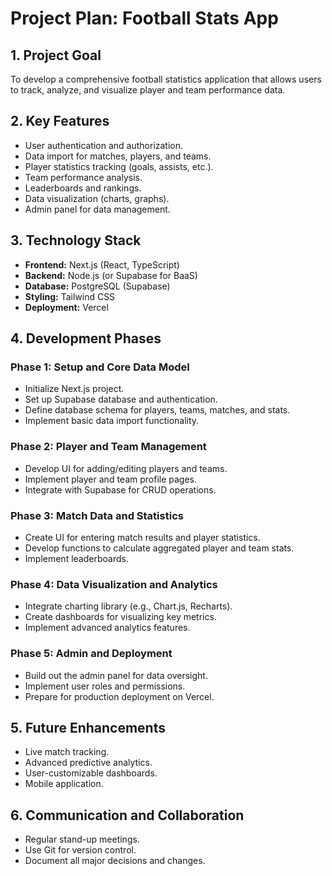 # Project Plan: Football Stats App

## 1. Project Goal
To develop a comprehensive football statistics application that allows users to track, analyze, and visualize player and team performance data.

## 2. Key Features
- User authentication and authorization.
- Data import for matches, players, and teams.
- Player statistics tracking (goals, assists, etc.).
- Team performance analysis.
- Leaderboards and rankings.
- Data visualization (charts, graphs).
- Admin panel for data management.

## 3. Technology Stack
- **Frontend:** Next.js (React, TypeScript)
- **Backend:** Node.js (or Supabase for BaaS)
- **Database:** PostgreSQL (Supabase)
- **Styling:** Tailwind CSS
- **Deployment:** Vercel

## 4. Development Phases

### Phase 1: Setup and Core Data Model
- Initialize Next.js project.
- Set up Supabase database and authentication.
- Define database schema for players, teams, matches, and stats.
- Implement basic data import functionality.

### Phase 2: Player and Team Management
- Develop UI for adding/editing players and teams.
- Implement player and team profile pages.
- Integrate with Supabase for CRUD operations.

### Phase 3: Match Data and Statistics
- Create UI for entering match results and player statistics.
- Develop functions to calculate aggregated player and team stats.
- Implement leaderboards.

### Phase 4: Data Visualization and Analytics
- Integrate charting library (e.g., Chart.js, Recharts).
- Create dashboards for visualizing key metrics.
- Implement advanced analytics features.

### Phase 5: Admin and Deployment
- Build out the admin panel for data oversight.
- Implement user roles and permissions.
- Prepare for production deployment on Vercel.

## 5. Future Enhancements
- Live match tracking.
- Advanced predictive analytics.
- User-customizable dashboards.
- Mobile application.

## 6. Communication and Collaboration
- Regular stand-up meetings.
- Use Git for version control.
- Document all major decisions and changes.